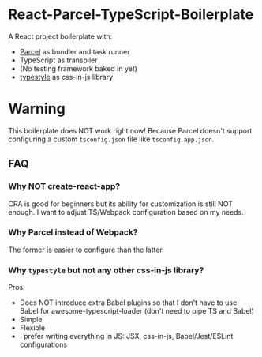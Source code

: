 # React-Parcel-TypeScript-Boilerplate
A React project boilerplate with:

- [Parcel](https://github.com/parcel-bundler/parcel) as bundler and task runner
- TypeScript as transpiler
- (No testing framework baked in yet)
- [typestyle](https://github.com/typestyle/typestyle) as css-in-js library

# Warning
This boilerplate does NOT work right now! Because Parcel doesn't support configuring a custom `tsconfig.json` file like `tsconfig.app.json`.

## FAQ
### Why NOT create-react-app?
CRA is good for beginners but its ability for customization is still NOT enough. I want to adjust TS/Webpack configuration based on my needs.

### Why Parcel instead of Webpack?
The former is easier to configure than the latter.

### Why `typestyle` but not any other css-in-js library?
Pros:
- Does NOT introduce extra Babel plugins so that I don't have to use Babel for awesome-typescript-loader (don't need to pipe TS and Babel)
- Simple
- Flexible
- I prefer writing everything in JS: JSX, css-in-js, Babel/Jest/ESLint configurations
